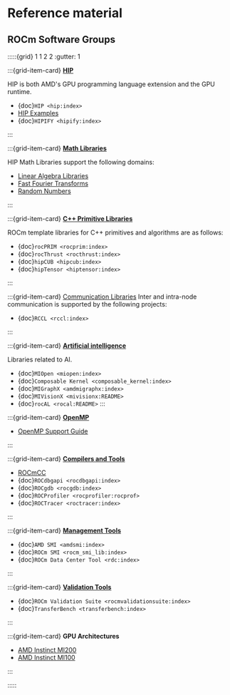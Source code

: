 # Reference material

## ROCm Software Groups

:::::{grid} 1 1 2 2
:gutter: 1

:::{grid-item-card}
**[HIP](./hip.md)**

HIP is both AMD's GPU programming language extension and the GPU runtime.

- {doc}`HIP <hip:index>`
- [HIP Examples](https://github.com/amd/rocm-examples/tree/develop/HIP-Basic)
- {doc}`HIPIFY <hipify:index>`

:::

:::{grid-item-card}
**[Math Libraries](./libraries/gpu_libraries/math.md)**

HIP Math Libraries support the following domains:

- [Linear Algebra Libraries](./libraries/gpu_libraries/math_linear_algebra.md)
- [Fast Fourier Transforms](./libraries/gpu_libraries/math_fft.md)
- [Random Numbers](./libraries/gpu_libraries/rand.md)

:::

:::{grid-item-card}
**[C++ Primitive Libraries](./libraries/gpu_libraries/c++_primitives.md)**

ROCm template libraries for C++ primitives and algorithms are as follows:

- {doc}`rocPRIM <rocprim:index>`
- {doc}`rocThrust <rocthrust:index>`
- {doc}`hipCUB <hipcub:index>`
- {doc}`hipTensor <hiptensor:index>`

:::

:::{grid-item-card} [Communication Libraries](./libraries/gpu_libraries/communication.md)
Inter and intra-node communication is supported by the following projects:

- {doc}`RCCL <rccl:index>`

:::

:::{grid-item-card}
**[Artificial intelligence](../rocm_ai.md)**

Libraries related to AI.

- {doc}`MIOpen <miopen:index>`
- {doc}`Composable Kernel <composable_kernel:index>`
- {doc}`MIGraphX <amdmigraphx:index>`
- {doc}`MIVisionX <mivisionx:README>`
- {doc}`rocAL <rocal:README>`
:::

:::{grid-item-card}
**[OpenMP](./openmp/openmp.md)**

- [OpenMP Support Guide](./openmp/openmp.md)

:::

:::{grid-item-card}
**[Compilers and Tools](./compilers_tools/index.md)**

- [ROCmCC](./rocmcc/rocmcc.md)
- {doc}`ROCdbgapi <rocdbgapi:index>`
- {doc}`ROCgdb <rocgdb:index>`
- {doc}`ROCProfiler <rocprofiler:rocprof>`
- {doc}`ROCTracer <roctracer:index>`

:::

:::{grid-item-card}
**[Management Tools](./compilers_tools/management_tools.md)**

- {doc}`AMD SMI <amdsmi:index>`
- {doc}`ROCm SMI <rocm_smi_lib:index>`
- {doc}`ROCm Data Center Tool <rdc:index>`

:::

:::{grid-item-card}
**[Validation Tools](./compilers_tools/validation_tools.md)**

- {doc}`ROCm Validation Suite <rocmvalidationsuite:index>`
- {doc}`TransferBench <transferbench:index>`

:::

:::{grid-item-card} **GPU Architectures**

- [AMD Instinct MI200](../conceptual/gpu_arch/mi250.md)
- [AMD Instinct MI100](../conceptual/gpu_arch/mi100.md)

:::

:::::
